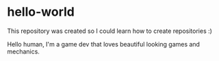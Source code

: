# hello-world
This repository was created so I could learn how to create repositories :)

Hello human, I'm a game dev that loves beautiful looking games and mechanics.
